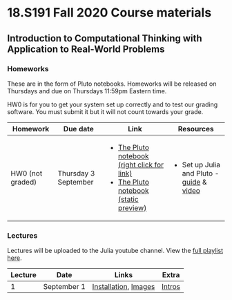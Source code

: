 <h1> 18.S191 Fall 2020 Course materials</h1>
<h2> Introduction to Computational Thinking with Application to Real-World Problems</h2>

<h3> Homeworks </h3>
These are in the form of Pluto notebooks.  Homeworks will be released on Thursdays and due on Thursdays 11:59pm Eastern time.

HW0 is for you to get your system set up correctly and to test our grading software. You must submit it but it will not count towards your grade.

|Homework|Due date|Link|Resources|
|--|--|--|--|
|HW0 (not graded) | Thursday 3 September |  <ul> <li>[The Pluto notebook (right click for link)][md:hw0]</li><li>[The Pluto notebook (static preview)](https://htmlpreview.github.io/?https://github.com/mitmath/18S191/blob/master/homework/homework0/hw0.html)</li>  </ul> | <ul> <li>Set up Julia and Pluto - [guide][md:setup] & [video][video:1pluto] </li> </ul> | 


[md:setup]:https://github.com/mitmath/18S191/blob/master/homework/homework0/Installing%20Julia%20%2B%20Pluto.md
[md:hw0]:https://github.com/mitmath/18S191/blob/master/homework/homework0/hw0.jl


[pdf:hw1]:https://docs.google.com/viewer?url=https://github.com/mitmath/6S083/raw/master/problem_sets/PS1.pdf
[pdf:hw2]:https://docs.google.com/viewer?url=https://github.com/mitmath/6S083/raw/master/problem_sets/PS2.pdf
[pdf:hw3]:https://docs.google.com/viewer?url=https://github.com/mitmath/6S083/raw/master/problem_sets/PS3.pdf
[pdf:hw4]:https://docs.google.com/viewer?url=https://github.com/mitmath/6S083/raw/master/problem_sets/PS4.pdf
[pdf:hw5]:https://docs.google.com/viewer?url=https://github.com/mitmath/6S083/raw/master/problem_sets/PS5.pdf

<h3> Lectures  </h3>

Lectures will be uploaded to the Julia youtube channel. View the [full playlist here](https://www.youtube.com/playlist?list=PLP8iPy9hna6Q2Kr16aWPOKE0dz9OnsnIJ).

 

| Lecture         | Date        |  Links                                                | Extra                  | 
| -----------     | ----------- |  ---------------------------------------------------- | ---------------------- |
| 1               | September 1 | [Installation][video:1pluto], [Images][video:1images] | [Intros][video:intros] |
 
 


[video:1pluto]:https://www.youtube.com/watch?v=OOjKEgbt8AI
[video:1images]:https://www.youtube.com/watch?v=DGojI9xcCfg
[video:intros]:https://www.youtube.com/watch?v=vxjRWtWoD_w


